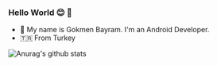 ### Hello World 😊 👋

- 🌱 My name is Gokmen Bayram. I'm an Android Developer. 
- 🇹🇷 From Turkey

![Anurag's github stats](https://github-readme-stats.vercel.app/api?username=gokmenbayram&theme=dracula)



<!--
**gokmenbayram/gokmenbayram** is a ✨ _special_ ✨ repository because its `README.md` (this file) appears on your GitHub profile.

Here are some ideas to get you started:

- 🔭 I’m currently working on ...
- 🌱 I’m currently learning ...
- 👯 I’m looking to collaborate on ...
- 🤔 I’m looking for help with ...
- 💬 Ask me about ...
- 📫 How to reach me: ...
- 😄 Pronouns: ...
- ⚡ Fun fact: ...
-->
